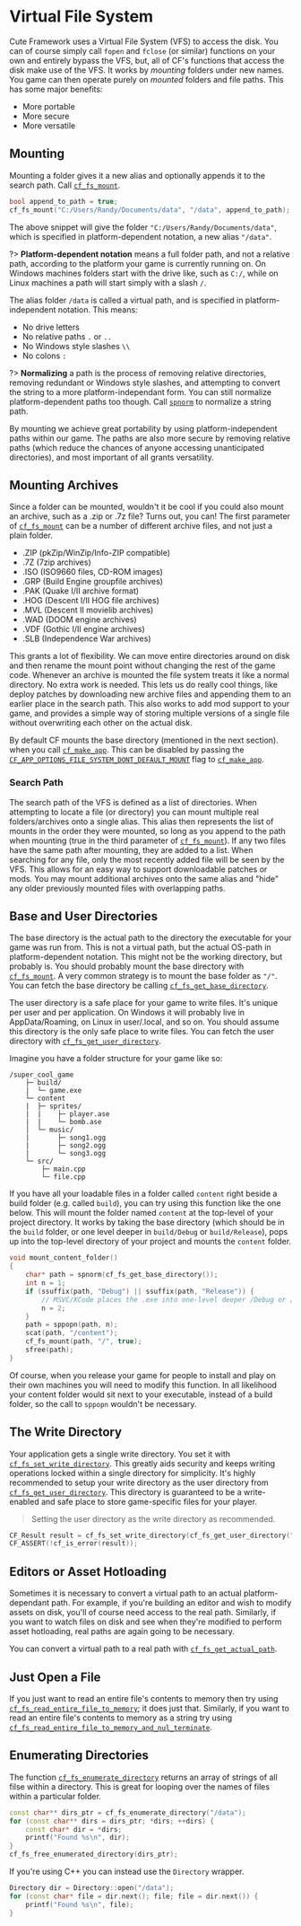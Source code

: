 # Virtual File System

Cute Framework uses a Virtual File System (VFS) to access the disk. You can of course simply call `fopen` and `fclose` (or similar) functions on your own and entirely bypass the VFS, but, all of CF's functions that access the disk make use of the VFS. It works by _mounting_ folders under new names. You game can then operate purely on _mounted_ folders and file paths. This has some major benefits:

- More portable
- More secure
- More versatile

## Mounting

Mounting a folder gives it a new alias and optionally appends it to the search path. Call [`cf_fs_mount`](../file/cf_fs_mount.md).

```cpp
bool append_to_path = true;
cf_fs_mount("C:/Users/Randy/Documents/data", "/data", append_to_path);
```

The above snippet will give the folder `"C:/Users/Randy/Documents/data"`, which is specified in platform-dependent notation, a new alias `"/data"`.

?> **Platform-dependent notation** means a full folder path, and not a relative path, according to the platform your game is currently running on. On Windows machines folders start with the drive like, such as `C:/`, while on Linux machines a path will start simply with a slash `/`.

 The alias folder `/data` is called a virtual path, and is specified in platform-independent notation. This means:

- No drive letters
- No relative paths `.` or `..`
- No Windows style slashes `\\`
- No colons `:`

?> **Normalizing** a path is the process of removing relative directories, removing redundant or Windows style slashes, and attempting to convert the string to a more platform-independant form. You can still normalize platform-dependent paths too though. Call [`spnorm`](../path/spnorm.md) to normalize a string path.

By mounting we achieve great portability by using platform-independent paths within our game. The paths are also more secure by removing relative paths (which reduce the chances of anyone accessing unanticipated directories), and most important of all grants versatility.

## Mounting Archives

Since a folder can be mounted, wouldn't it be cool if you could also mount an archive, such as a .zip or .7z file? Turns out, you can! The first parameter of [`cf_fs_mount`](../file/cf_fs_mount.md) can be a number of different archive files, and not just a plain folder.

- .ZIP (pkZip/WinZip/Info-ZIP compatible)
- .7Z  (7zip archives)
- .ISO (ISO9660 files, CD-ROM images)
- .GRP (Build Engine groupfile archives)
- .PAK (Quake I/II archive format)
- .HOG (Descent I/II HOG file archives)
- .MVL (Descent II movielib archives)
- .WAD (DOOM engine archives)
- .VDF (Gothic I/II engine archives)
- .SLB (Independence War archives)

This grants a lot of flexibility. We can move entire directories around on disk and then rename the mount point without changing the rest of the game code. Whenever an archive is mounted the file system treats it like a normal directory. No extra work is needed. This lets us do really cool things, like deploy patches by downloading new archive files and appending them to an earlier place in the search path. This also works to add mod support to your game, and provides a simple way of storing multiple versions of a single file without overwriting each other on the actual disk.

By default CF mounts the base directory (mentioned in the next section). when you call [`cf_make_app`](../app/cf_make_app.md). This can be disabled by passing the [`CF_APP_OPTIONS_FILE_SYSTEM_DONT_DEFAULT_MOUNT`](../app/cf_appoptionflagbits.md) flag to [`cf_make_app`](../app/cf_make_app.md).

### Search Path

The search path of the VFS is defined as a list of directories. When attempting to locate a file (or directory) you can mount multiple real folders/archives onto a single alias. This alias then represents the list of mounts in the order they were mounted, so long as you append to the path when mounting (true in the third parameter of [`cf_fs_mount`](../file/cf_fs_mount.md)). If any two files have the same path after mounting, they are added to a list. When searching for any file, only the most recently added file will be seen by the VFS. This allows for an easy way to support downloadable patches or mods. You may mount additional archives onto the same alias and "hide" any older previously mounted files with overlapping paths.

## Base and User Directories

The base directory is the actual path to the directory the executable for your game was run from. This is not a virtual path, but the actual OS-path in platform-dependent notation. This might not be the working directory, but probably is. You should probably mount the base directory with [`cf_fs_mount`](../file/cf_fs_mount.md). A very common strategy is to mount the base folder as `"/"`. You can fetch the base directory be calling [`cf_fs_get_base_directory`](../file/cf_fs_get_base_directory.md).

The user directory is a safe place for your game to write files. It's unique per user and per application. On Windows it will probably live in AppData/Roaming, on Linux in user/.local, and so on. You should assume this directory is the only safe place to write files. You can fetch the user directory with [`cf_fs_get_user_directory`](../file/cf_fs_get_user_directory.md).

Imagine you have a folder structure for your game like so:

```
/super_cool_game
    ├─ build/
    |  └─ game.exe
    └─ content
    |  ├─ sprites/
    |  |    ├─ player.ase
    |  |    └─ bomb.ase
    │  └─ music/
    |       ├─ song1.ogg
    |       ├─ song2.ogg
    |       └─ song3.ogg
    └─ src/
        ├─ main.cpp
        └─ file.cpp
```

If you have all your loadable files in a folder called `content` right beside a build folder (e.g. called `build`), you can try using this function like the one below. This will mount the folder named `content` at the top-level of your project directory. It works by taking the base directory (which should be in the `build` folder, or one level deeper in `build/Debug` or `build/Release`), pops up into the top-level directory of your project and mounts the `content` folder.

```cpp
void mount_content_folder()
{
	char* path = spnorm(cf_fs_get_base_directory());
	int n = 1;
	if (ssuffix(path, "Debug") || ssuffix(path, "Release")) {
		// MSVC/XCode places the .exe into one-level deeper /Debug or /Release folders.
		n = 2;
	}
	path = sppopn(path, n);
	scat(path, "/content");
	cf_fs_mount(path, "/", true);
	sfree(path);
}
```

Of course, when you release your game for people to install and play on their own machines you will need to modify this function. In all likelihood your content folder would sit next to your executable, instead of a build folder, so the call to `sppopn` wouldn't be necessary.

## The Write Directory

Your application gets a single write directory. You set it with [`cf_fs_set_write_directory`](../file/cf_fs_set_write_directory.md). This greatly aids security and keeps writing operations locked within a single directory for simplicity. It's highly recommended to setup your write directory as the user directory from [`cf_fs_get_user_directory`](../file/cf_fs_get_user_directory.md). This directory is guaranteed to be a write-enabled and safe place to store game-specific files for your player.

> Setting the user directory as the write directory as recommended.

```cpp
CF_Result result = cf_fs_set_write_directory(cf_fs_get_user_directory("cool-game-studio", "awesome-game"));
CF_ASSERT(!cf_is_error(result));
```

## Editors or Asset Hotloading

Sometimes it is necessary to convert a virtual path to an actual platform-dependant path. For example, if you're building an editor and wish to modify assets on disk, you'll of course need access to the real path. Similarly, if you want to watch files on disk and see when they're modified to perform asset hotloading, real paths are again going to be necessary.

You can convert a virtual path to a real path with [`cf_fs_get_actual_path`](../file/cf_fs_get_actual_path.md).

## Just Open a File

If you just want to read an entire file's contents to memory then try using [`cf_fs_read_entire_file_to_memory`](../file/cf_fs_read_entire_file_to_memory.md); it does just that. Similarly, if you want to read an entire file's contents to memory as a string try using [`cf_fs_read_entire_file_to_memory_and_nul_terminate`](../file/cf_fs_read_entire_file_to_memory_and_nul_terminate.md).

## Enumerating Directories

The function [`cf_fs_enumerate_directory`](../file/cf_fs_enumerate_directory.md) returns an array of strings of all filse within a directory. This is great for looping over the names of files within a particular folder.

```cpp
const char** dirs_ptr = cf_fs_enumerate_directory("/data");
for (const char** dirs = dirs_ptr; *dirs; ++dirs) {
	const char* dir = *dirs;
	printf("Found %s\n", dir);
}
cf_fs_free_enumerated_directory(dirs_ptr);
```

If you're using C++ you can instead use the `Directory` wrapper.

```cpp
Directory dir = Directory::open("/data");
for (const char* file = dir.next(); file; file = dir.next()) {
	printf("Found %s\n", file);
}
```
